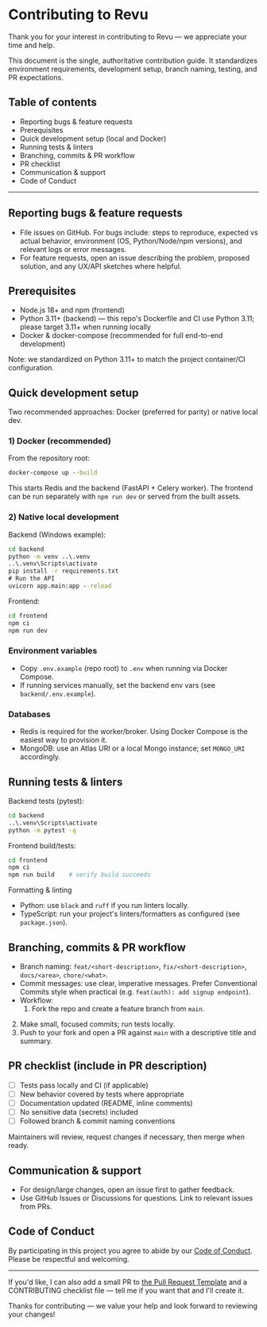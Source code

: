 # Contributing to Revu

Thank you for your interest in contributing to Revu — we appreciate your time and help.

This document is the single, authoritative contribution guide. It standardizes environment requirements, development setup, branch naming, testing, and PR expectations.

## Table of contents

- Reporting bugs & feature requests
- Prerequisites
- Quick development setup (local and Docker)
- Running tests & linters
- Branching, commits & PR workflow
- PR checklist
- Communication & support
- Code of Conduct

---

## Reporting bugs & feature requests

- File issues on GitHub. For bugs include: steps to reproduce, expected vs actual behavior, environment (OS, Python/Node/npm versions), and relevant logs or error messages.
- For feature requests, open an issue describing the problem, proposed solution, and any UX/API sketches where helpful.

## Prerequisites

- Node.js 18+ and npm (frontend)
- Python 3.11+ (backend) — this repo's Dockerfile and CI use Python 3.11; please target 3.11+ when running locally
- Docker & docker-compose (recommended for full end-to-end development)

Note: we standardized on Python 3.11+ to match the project container/CI configuration.

## Quick development setup

Two recommended approaches: Docker (preferred for parity) or native local dev.

### 1) Docker (recommended)

From the repository root:

```cmd
docker-compose up --build
```

This starts Redis and the backend (FastAPI + Celery worker). The frontend can be run separately with `npm run dev` or served from the built assets.

### 2) Native local development

Backend (Windows example):

```cmd
cd backend
python -m venv ..\.venv
..\.venv\Scripts\activate
pip install -r requirements.txt
# Run the API
uvicorn app.main:app --reload
```

Frontend:

```bash
cd frontend
npm ci
npm run dev
```

### Environment variables

- Copy `.env.example` (repo root) to `.env` when running via Docker Compose.
- If running services manually, set the backend env vars (see `backend/.env.example`).

### Databases

- Redis is required for the worker/broker. Using Docker Compose is the easiest way to provision it.
- MongoDB: use an Atlas URI or a local Mongo instance; set `MONGO_URI` accordingly.

## Running tests & linters

Backend tests (pytest):

```cmd
cd backend
..\.venv\Scripts\activate
python -m pytest -q
```

Frontend build/tests:

```bash
cd frontend
npm ci
npm run build    # verify build succeeds
```

Formatting & linting

- Python: use `black` and `ruff` if you run linters locally.
- TypeScript: run your project's linters/formatters as configured (see `package.json`).

## Branching, commits & PR workflow

- Branch naming: `feat/<short-description>`, `fix/<short-description>`, `docs/<area>`, `chore/<what>`.
- Commit messages: use clear, imperative messages. Prefer Conventional Commits style when practical (e.g. `feat(auth): add signup endpoint`).
- Workflow:
  1. Fork the repo and create a feature branch from `main`.

2.  Make small, focused commits; run tests locally.
3.  Push to your fork and open a PR against `main` with a descriptive title and summary.

## PR checklist (include in PR description)

- [ ] Tests pass locally and CI (if applicable)
- [ ] New behavior covered by tests where appropriate
- [ ] Documentation updated (README, inline comments)
- [ ] No sensitive data (secrets) included
- [ ] Followed branch & commit naming conventions

Maintainers will review, request changes if necessary, then merge when ready.

## Communication & support

- For design/large changes, open an issue first to gather feedback.
- Use GitHub Issues or Discussions for questions. Link to relevant issues from PRs.

## Code of Conduct

By participating in this project you agree to abide by our [Code of Conduct](https://github.com/harshitaphadtare/Revu/blob/main/CODE_OF_CONDUCT.md). Please be respectful and welcoming.

---

If you'd like, I can also add a small PR to [the Pull Request Template](https://github.com/harshitaphadtare/Revu/blob/main/.github/pull_request_template.md) and a CONTRIBUTING checklist file — tell me if you want that and I'll create it.

Thanks for contributing — we value your help and look forward to reviewing your changes!

